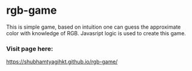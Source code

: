 # rgb-game
This is simple game, based on intuition one can guess the approximate color with knowledge of RGB.
Javasript logic is used to create this game.

### Visit page here:
https://shubhamtyagihkt.github.io/rgb-game/
